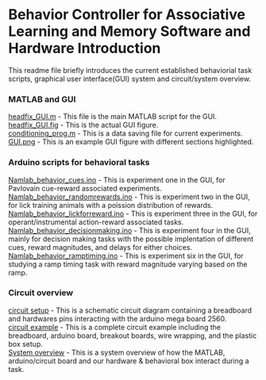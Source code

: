 # Behavior Controller for Associative Learning and Memory Software and Hardware Introduction 
This readme file briefly introduces the current established behaviorial task scripts, graphical user interface(GUI) system and circuit/system overview. 


### MATLAB and GUI
  [headfix_GUI.m](headfix_GUI.m) - This file is the main MATLAB script for the GUI. <br />
  [headfix_GUI.fig](headfix_GUI.fig) - This is the actual GUI figure. <br />
  [conditioning_prog.m](conditioning_prog.m) - This is a data saving file for current experiments.<br />
  [GUI.png](GUI.png) - This is an example GUI figure with different sections highlighted. 
### Arduino scripts for behavioral tasks
  [Namlab_behavior_cues.ino](Namlab_behavior_cues.ino) - This is experiment one in the GUI, for Pavlovain cue-reward associated experiments. <br />
  [Namlab_behavior_randomrewards.ino](Namlab_behavior_randomrewards.ino) - This is experiment two in the GUI, for lick training animals with a poission distribution of rewards. <br />
  [Namlab_behavior_lickforreward.ino](Namlab_behavior_lickforreward.ino) - This is experiment three in the GUI, for operant/instrumental action-reward associated tasks. <br />
  [Namlab_behavior_decisionmaking.ino](Namlab_behavior_decisionmaking.ino) - This is experiment four in the GUI, mainly for decision making tasks with the possible implentation of different cues, reward magnitudes, and delays for either choices. <br />
  [Namlab_behavior_ramptiming.ino](Namlab_behavior_ramptiming.ino) - This is experiment six in the GUI, for studying a ramp timing task with reward magnitude varying based on the ramp. <br />
### Circuit overview
  [circuit setup](circuit_setup.pdf) - This is a schematic circuit diagram containing a breadboard and hardwares pins interacting with the arduino mega board 2560. <br />
  [circuit example](circuit_example.pdf) - This is a complete circuit example including the breadboard, arduino board, breakout boards, wire wrapping, and the plastic box setup. <br />
  [System overview](Systemoverview.png) - This is a system overview of how the MATLAB, arduino/circuit board and our hardware & behavioral box interact during a task. 
  
